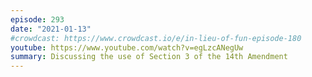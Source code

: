 ```yaml
---
episode: 293
date: "2021-01-13"
#crowdcast: https://www.crowdcast.io/e/in-lieu-of-fun-episode-180
youtube: https://www.youtube.com/watch?v=egLzcANegUw
summary: Discussing the use of Section 3 of the 14th Amendment
---
```

